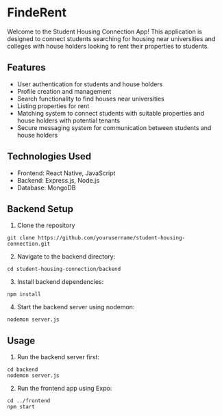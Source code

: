 # FindeRent

Welcome to the Student Housing Connection App! This application is designed to connect students searching for housing near universities and colleges with house holders looking to rent their properties to students.

## Features

* User authentication for students and house holders
* Profile creation and management
* Search functionality to find houses near universities
* Listing properties for rent
* Matching system to connect students with suitable properties and house holders with potential tenants
* Secure messaging system for communication between students and house holders

## Technologies Used

* Frontend: React Native, JavaScript
* Backend: Express.js, Node.js
* Database: MongoDB



## Backend Setup
1. Clone the repository
```bach
git clone https://github.com/yourusername/student-housing-connection.git
```
2. Navigate to the backend directory:
```bach
cd student-housing-connection/backend
```
3. Install backend dependencies:
```bach
npm install
```
4. Start the backend server using nodemon:
```bach
nodemon server.js
```


## Usage
1. Run the backend server first:
```bach
cd backend
nodemon server.js
```

2. Run the frontend app using Expo:
```bach
cd ../frontend
npm start
```


